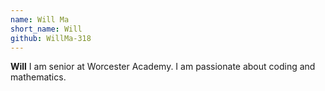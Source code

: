 ```yaml
---
name: Will Ma
short_name: Will
github: WillMa-318
---
```


**Will** I am senior at Worcester Academy. I am passionate about coding and mathematics.
